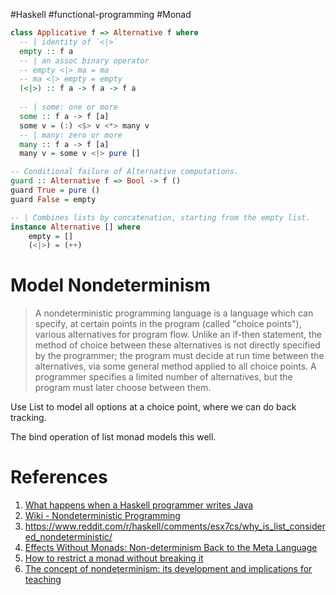 #Haskell  #functional-programming #Monad 


```haskell
class Applicative f => Alternative f where
  -- | identity of `<|>`
  empty :: f a  
  -- | an assoc binary operator
  -- empty <|> ma = ma
  -- ma <|> empty = empty
  (<|>) :: f a -> f a -> f a
  
  -- | some: one or more
  some :: f a -> f [a]
  some v = (:) <$> v <*> many v
  -- | many: zero or more
  many :: f a -> f [a]
  many v = some v <|> pure []

-- Conditional failure of Alternative computations.
guard :: Alternative f => Bool -> f ()
guard True = pure ()
guard False = empty

-- | Combines lists by concatenation, starting from the empty list.
instance Alternative [] where
    empty = []
    (<|>) = (++)
```


# Model Nondeterminism

> A nondeterministic programming language is a language which can specify, at certain points in the program (called "choice points"), various alternatives for program flow. Unlike an if-then statement, the method of choice between these alternatives is not directly specified by the programmer; the program must decide at run time between the alternatives, via some general method applied to all choice points. A programmer specifies a limited number of alternatives, but the program must later choose between them. 

Use List to model all options at a choice point, where we can do back tracking. 

The bind operation of list monad models this well.

# References

1. [What happens when a Haskell programmer writes Java](https://youtu.be/bPyR1ttdE7o?si=OT96IiTHU4HVAtBs)
2. [Wiki - Nondeterministic Programming](https://en.wikipedia.org/wiki/Nondeterministic_programming)
3. https://www.reddit.com/r/haskell/comments/esx7cs/why_is_list_considered_nondeterministic/
4. [Effects Without Monads: Non-determinism Back to the Meta Language](https://okmij.org/ftp/tagless-final/nondet-effect.html#structure)
5. [How to restrict a monad without breaking it](https://okmij.org/ftp/Haskell/set-monad.html#introduction)
6. [The concept of nondeterminism: its development and implications for teaching](https://dl.acm.org/doi/10.1145/1595453.1595495)


